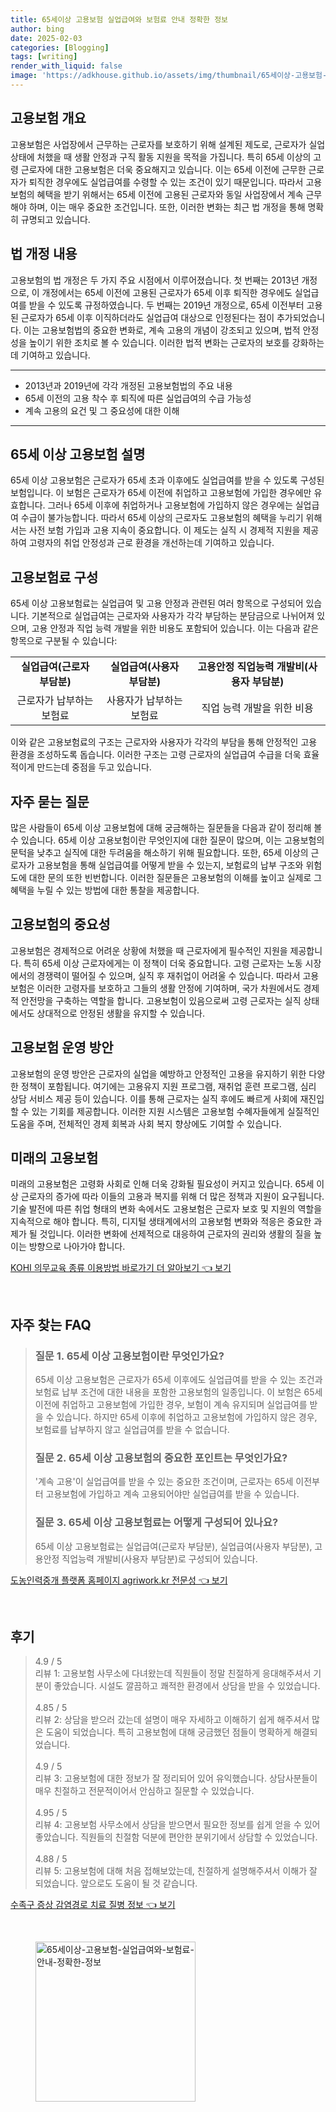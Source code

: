 ```yaml
---
title: 65세이상 고용보험 실업급여와 보험료 안내 정확한 정보
author: bing
date: 2025-02-03
categories: [Blogging]
tags: [writing]
render_with_liquid: false
image: 'https://adkhouse.github.io/assets/img/thumbnail/65세이상-고용보험-실업급여와-보험료-안내-정확한-정보.webp'
---
```



<h2 id='고용보험 개요'>고용보험 개요</h2>

<p>고용보험은 사업장에서 근무하는 근로자를 보호하기 위해 설계된 제도로, 근로자가 실업 상태에 처했을 때 생활 안정과 구직 활동 지원을 목적을 가집니다. 특히 65세 이상의 고령 근로자에 대한 고용보험은 더욱 중요해지고 있습니다. 이는 65세 이전에 근무한 근로자가 퇴직한 경우에도 실업급여를 수령할 수 있는 조건이 있기 때문입니다. 따라서 고용보험의 혜택을 받기 위해서는 65세 이전에 고용된 근로자와 동일 사업장에서 계속 근무해야 하며, 이는 매우 중요한 조건입니다. 또한, 이러한 변화는 최근 법 개정을 통해 명확히 규명되고 있습니다.</p>

<h2 id='법 개정 내용'>법 개정 내용</h2>

<p>고용보험의 법 개정은 두 가지 주요 시점에서 이루어졌습니다. 첫 번째는 2013년 개정으로, 이 개정에서는 65세 이전에 고용된 근로자가 65세 이후 퇴직한 경우에도 실업급여를 받을 수 있도록 규정하였습니다. 두 번째는 2019년 개정으로, 65세 이전부터 고용된 근로자가 65세 이후 이직하더라도 실업급여 대상으로 인정된다는 점이 추가되었습니다. 이는 고용보험법의 중요한 변화로, 계속 고용의 개념이 강조되고 있으며, 법적 안정성을 높이기 위한 조치로 볼 수 있습니다. 이러한 법적 변화는 근로자의 보호를 강화하는 데 기여하고 있습니다.</p>

<hr />

<ul>
    <li>2013년과 2019년에 각각 개정된 고용보험법의 주요 내용</li>
    <li>65세 이전의 고용 착수 후 퇴직에 따른 실업급여의 수급 가능성</li>
    <li>계속 고용의 요건 및 그 중요성에 대한 이해</li>
</ul>

<hr />

<h2 id='65세 이상 고용보험 설명'>65세 이상 고용보험 설명</h2>

<p>65세 이상 고용보험은 근로자가 65세 초과 이후에도 실업급여를 받을 수 있도록 구성된 보험입니다. 이 보험은 근로자가 65세 이전에 취업하고 고용보험에 가입한 경우에만 유효합니다. 그러나 65세 이후에 취업하거나 고용보험에 가입하지 않은 경우에는 실업급여 수급이 불가능합니다. 따라서 65세 이상의 근로자도 고용보험의 혜택을 누리기 위해서는 사전 보험 가입과 고용 지속이 중요합니다. 이 제도는 실직 시 경제적 지원을 제공하여 고령자의 취업 안정성과 근로 환경을 개선하는데 기여하고 있습니다.</p>

<h2 id='고용보험료 구성'>고용보험료 구성</h2>

<p>65세 이상 고용보험료는 실업급여 및 고용 안정과 관련된 여러 항목으로 구성되어 있습니다. 기본적으로 실업급여는 근로자와 사용자가 각각 부담하는 분담금으로 나뉘어져 있으며, 고용 안정과 직업 능력 개발을 위한 비용도 포함되어 있습니다. 이는 다음과 같은 항목으로 구분될 수 있습니다:</p>

<table>
    <tr>
        <td style="text-align: center; height: 17px;"><b>실업급여(근로자 부담분)</b></td>
        <td style="text-align: center; height: 17px;"><b>실업급여(사용자 부담분)</b></td>
        <td style="text-align: center; height: 17px;"><b>고용안정 직업능력 개발비(사용자 부담분)</b></td>
    </tr>
    <tr>
        <td style="text-align: center; height: 17px;">근로자가 납부하는 보험료</td>
        <td style="text-align: center; height: 17px;">사용자가 납부하는 보험료</td>
        <td style="text-align: center; height: 17px;">직업 능력 개발을 위한 비용</td>
    </tr>
</table>

<p>이와 같은 고용보험료의 구조는 근로자와 사용자가 각각의 부담을 통해 안정적인 고용 환경을 조성하도록 돕습니다. 이러한 구조는 고령 근로자의 실업급여 수급을 더욱 효율적이게 만드는데 중점을 두고 있습니다.</p>

<h2 id='자주 묻는 질문'>자주 묻는 질문</h2>

<p>많은 사람들이 65세 이상 고용보험에 대해 궁금해하는 질문들을 다음과 같이 정리해 볼 수 있습니다. 65세 이상 고용보험이란 무엇인지에 대한 질문이 많으며, 이는 고용보험의 문턱을 낮추고 실직에 대한 두려움을 해소하기 위해 필요합니다. 또한, 65세 이상의 근로자가 고용보험을 통해 실업급여를 어떻게 받을 수 있는지, 보험료의 납부 구조와 위험도에 대한 문의 또한 빈번합니다. 이러한 질문들은 고용보험의 이해를 높이고 실제로 그 혜택을 누릴 수 있는 방법에 대한 통찰을 제공합니다.</p>

<h2 id='고용보험의 중요성'>고용보험의 중요성</h2>

<p>고용보험은 경제적으로 어려운 상황에 처했을 때 근로자에게 필수적인 지원을 제공합니다. 특히 65세 이상 근로자에게는 이 정책이 더욱 중요합니다. 고령 근로자는 노동 시장에서의 경쟁력이 떨어질 수 있으며, 실직 후 재취업이 어려울 수 있습니다. 따라서 고용보험은 이러한 고령자를 보호하고 그들의 생활 안정에 기여하며, 국가 차원에서도 경제적 안전망을 구축하는 역할을 합니다. 고용보험이 있음으로써 고령 근로자는 실직 상태에서도 상대적으로 안정된 생활을 유지할 수 있습니다.</p>

<h2 id='고용보험 운영 방안'>고용보험 운영 방안</h2>

<p>고용보험의 운영 방안은 근로자의 실업을 예방하고 안정적인 고용을 유지하기 위한 다양한 정책이 포함됩니다. 여기에는 고용유지 지원 프로그램, 재취업 훈련 프로그램, 심리 상담 서비스 제공 등이 있습니다. 이를 통해 근로자는 실직 후에도 빠르게 사회에 재진입할 수 있는 기회를 제공합니다. 이러한 지원 시스템은 고용보험 수혜자들에게 실질적인 도움을 주며, 전체적인 경제 회복과 사회 복지 향상에도 기여할 수 있습니다.</p>

<h2 id='미래의 고용보험'>미래의 고용보험</h2>

<p>미래의 고용보험은 고령화 사회로 인해 더욱 강화될 필요성이 커지고 있습니다. 65세 이상 근로자의 증가에 따라 이들의 고용과 복지를 위해 더 많은 정책과 지원이 요구됩니다. 기술 발전에 따른 취업 형태의 변화 속에서도 고용보험은 근로자 보호 및 지원의 역할을 지속적으로 해야 합니다. 특히, 디지털 생태계에서의 고용보험 변화와 적응은 중요한 과제가 될 것입니다. 이러한 변화에 선제적으로 대응하여 근로자의 권리와 생활의 질을 높이는 방향으로 나아가야 합니다.</p>


<p><a class="click-button" title="KOHI 의무교육 종류 이용방법 바로가기 더 알아보기" href="https://adkhouse.github.io/posts/KOHI-%EC%9D%98%EB%AC%B4%EA%B5%90%EC%9C%A1-%EC%A2%85%EB%A5%98-%EC%9D%B4%EC%9A%A9%EB%B0%A9%EB%B2%95-%EB%B0%94%EB%A1%9C%EA%B0%80%EA%B8%B0-%EB%8D%94-%EC%95%8C%EC%95%84%EB%B3%B4%EA%B8%B0/" rel="dofollow">KOHI 의무교육 종류 이용방법 바로가기 더 알아보기 👈 보기</a></p><br>
<h2 id='자주_찾는_FAQ'>자주 찾는 FAQ</h2>
<div itemscope="" itemtype="https://schema.org/FAQPage"> 
<blockquote> 
<div itemscope="" itemprop="mainEntity" itemtype="https://schema.org/Question"> 
<h3 itemprop="name">질문 1. 65세 이상 고용보험이란 무엇인가요?</h3> 
<div itemscope="" itemprop="acceptedAnswer" itemtype="https://schema.org/Answer"> 
<span itemprop="text"> 
<p>65세 이상 고용보험은 근로자가 65세 이후에도 실업급여를 받을 수 있는 조건과 보험료 납부 조건에 대한 내용을 포함한 고용보험의 일종입니다. 이 보험은 65세 이전에 취업하고 고용보험에 가입한 경우, 보험이 계속 유지되며 실업급여를 받을 수 있습니다. 하지만 65세 이후에 취업하고 고용보험에 가입하지 않은 경우, 보험료를 납부하지 않고 실업급여를 받을 수 없습니다.</p> 
</span> 
</div> 
</div> 

<div itemscope="" itemprop="mainEntity" itemtype="https://schema.org/Question"> 
<h3 itemprop="name">질문 2. 65세 이상 고용보험의 중요한 포인트는 무엇인가요?</h3> 
<div itemscope="" itemprop="acceptedAnswer" itemtype="https://schema.org/Answer"> 
<span itemprop="text"> 
<p>'계속 고용'이 실업급여를 받을 수 있는 중요한 조건이며, 근로자는 65세 이전부터 고용보험에 가입하고 계속 고용되어야만 실업급여를 받을 수 있습니다.</p> 
</span> 
</div> 
</div> 

<div itemscope="" itemprop="mainEntity" itemtype="https://schema.org/Question"> 
<h3 itemprop="name">질문 3. 65세 이상 고용보험료는 어떻게 구성되어 있나요?</h3> 
<div itemscope="" itemprop="acceptedAnswer" itemtype="https://schema.org/Answer"> 
<span itemprop="text"> 
<p>65세 이상 고용보험료는 실업급여(근로자 부담분), 실업급여(사용자 부담분), 고용안정 직업능력 개발비(사용자 부담분)로 구성되어 있습니다.</p> 
</span> 
</div> 
</div> 
</blockquote> 
</div>
<p><a class="click-button" title="도농인력중개 플랫폼 홈페이지 agriwork.kr 전문성" href="https://adkhouse.github.io/posts/%EB%8F%84%EB%86%8D%EC%9D%B8%EB%A0%A5%EC%A4%91%EA%B0%9C-%ED%94%8C%EB%9E%AB%ED%8F%BC-%ED%99%88%ED%8E%98%EC%9D%B4%EC%A7%80-agriwork.kr-%EC%A0%84%EB%AC%B8%EC%84%B1/" rel="dofollow">도농인력중개 플랫폼 홈페이지 agriwork.kr 전문성 👈 보기</a></p><br>
<h2 id='후기'>후기</h2>
<div itemscope itemtype="https://schema.org/Product">
  <blockquote>
  <div itemprop="review" itemscope itemtype="https://schema.org/Review">
      <div itemprop="reviewRating" itemscope itemtype="https://schema.org/Rating"> <span itemprop="ratingValue">4.9</span> / <span itemprop="bestRating">5</span> </div>
      <span itemprop="reviewBody">리뷰 1: 고용보험 사무소에 다녀왔는데 직원들이 정말 친절하게 응대해주셔서 기분이 좋았습니다. 시설도 깔끔하고 쾌적한 환경에서 상담을 받을 수 있었습니다.</span>
  </div>
  <br>
  <div itemprop="review" itemscope itemtype="https://schema.org/Review">
      <div itemprop="reviewRating" itemscope itemtype="https://schema.org/Rating"> <span itemprop="ratingValue">4.85</span> / <span itemprop="bestRating">5</span> </div>
      <span itemprop="reviewBody">리뷰 2: 상담을 받으러 갔는데 설명이 매우 자세하고 이해하기 쉽게 해주셔서 많은 도움이 되었습니다. 특히 고용보험에 대해 궁금했던 점들이 명확하게 해결되었습니다.</span>
  </div>
  <br>
  <div itemprop="review" itemscope itemtype="https://schema.org/Review">
      <div itemprop="reviewRating" itemscope itemtype="https://schema.org/Rating"> <span itemprop="ratingValue">4.9</span> / <span itemprop="bestRating">5</span> </div>
      <span itemprop="reviewBody">리뷰 3: 고용보험에 대한 정보가 잘 정리되어 있어 유익했습니다. 상담사분들이 매우 친절하고 전문적이어서 안심하고 질문할 수 있었습니다.</span>
  </div>
  <br>
  <div itemprop="review" itemscope itemtype="https://schema.org/Review">
      <div itemprop="reviewRating" itemscope itemtype="https://schema.org/Rating"> <span itemprop="ratingValue">4.95</span> / <span itemprop="bestRating">5</span> </div>
      <span itemprop="reviewBody">리뷰 4: 고용보험 사무소에서 상담을 받으면서 필요한 정보를 쉽게 얻을 수 있어 좋았습니다. 직원들의 친절함 덕분에 편안한 분위기에서 상담할 수 있었습니다.</span>
  </div>
  <br>
  <div itemprop="review" itemscope itemtype="https://schema.org/Review">
      <div itemprop="reviewRating" itemscope itemtype="https://schema.org/Rating"> <span itemprop="ratingValue">4.88</span> / <span itemprop="bestRating">5</span> </div>
      <span itemprop="reviewBody">리뷰 5: 고용보험에 대해 처음 접해보았는데, 친절하게 설명해주셔서 이해가 잘 되었습니다. 앞으로도 도움이 될 것 같습니다.</span>
  </div>
  </blockquote>
</div>
<p><a class="click-button" title="수족구 증상 감염경로 치료 질병 정보" href="https://adkhouse.github.io/posts/%EC%88%98%EC%A1%B1%EA%B5%AC-%EC%A6%9D%EC%83%81-%EA%B0%90%EC%97%BC%EA%B2%BD%EB%A1%9C-%EC%B9%98%EB%A3%8C-%EC%A7%88%EB%B3%91-%EC%A0%95%EB%B3%B4/" rel="dofollow">수족구 증상 감염경로 치료 질병 정보 👈 보기</a></p><br>
<figure class="image"><img src="https://adkhouse.github.io/assets/img/thumbnail/65세이상-고용보험-실업급여와-보험료-안내-정확한-정보.webp" alt="65세이상-고용보험-실업급여와-보험료-안내-정확한-정보" width="256" height="256"></figure>